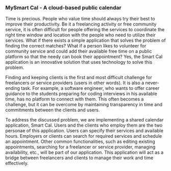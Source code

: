 
### MySmart Cal - A cloud-based public calendar
Time is precious. People who value time should always try their best to improve
their productivity. Be it a freelancing activity or free community service, it is often difficult
for people offering the services to coordinate the right time window and location with the
people who need to utilize their services. What if there exists a simple application that
solves the problem of finding the correct matches? What if a person likes to volunteer for
community service and could add their available free time on a public platform so that the
needy can book their appointment? Yes, the Smart Cal application is an innovative solution
that uses technology to solve this problem.

Finding and keeping clients is the first and most difficult challenge for freelancers
or service providers (users in other words). It is also a never-ending task. For example, a
software engineer, who wants to offer career guidance to the students preparing for coding
interviews in his available time, has no platform to connect with them. This often becomes
a challenge, but it can be overcome by maintaining transparency in time and commitments
between the clients and users.

To address the discussed problem, we are implementing a shared calendar
application, Smart Cal. Users and the clients who employ them are the two personae of this
application. Users can specify their services and available hours. Employers or clients can
search for required services and schedule an appointment. Other common functionalities,
such as editing existing appointments, searching for a freelancer or service provider,
managing availability, etc., will be part of our application. This application will act as a
bridge between freelancers and clients to manage their work and time effectively.

